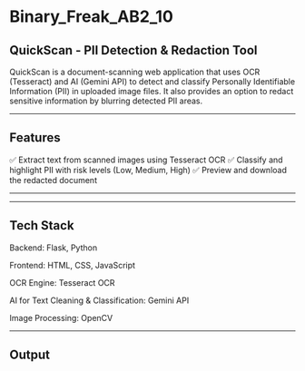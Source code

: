 # Binary_Freak_AB2_10
## QuickScan - PII Detection & Redaction Tool

QuickScan is a document-scanning web application that uses OCR (Tesseract) and AI (Gemini API) to detect and classify Personally Identifiable Information (PII) in uploaded image files. It also provides an option to redact sensitive information by blurring detected PII areas.

---

## Features

✅ Extract text from scanned images using Tesseract OCR
✅ Classify and highlight PII with risk levels (Low, Medium, High)
✅ Preview and download the redacted document



---

---

## Tech Stack

Backend: Flask, Python

Frontend: HTML, CSS, JavaScript

OCR Engine: Tesseract OCR

AI for Text Cleaning & Classification: Gemini API

Image Processing: OpenCV

---

## Output


